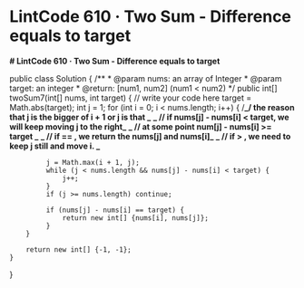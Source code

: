 # LintCode 610 · Two Sum - Difference equals to target

**# LintCode 610 · Two Sum - Difference equals to target**

public class Solution {
    /**
     * @param nums: an array of Integer
     * @param target: an integer
     * @return: [num1, num2] (num1 < num2)
     */
    public int[] twoSum7(int[] nums, int target) {
        // write your code here
        target = Math.abs(target);
        int j = 1;
        for (int i = 0; i < nums.length; i++) {
            /**_/ the reason that j is the bigger of i + 1 or j is that _**
**_            // if nums[j] - nums[i] < target, we will keep moving j to the right_**
**_            // at some point num[j] - nums[i] >= target _**
**_            // if == , we return the nums[j] and nums[i]_**
**_            // if > , we need to keep j still and move i. _**

             j = Math.max(i + 1, j);
             while (j < nums.length && nums[j] - nums[i] < target) {
                 j++;
             }
             if (j >= nums.length) continue;
             
             if (nums[j] - nums[i] == target) {
                 return new int[] {nums[i], nums[j]};
             }
        }

        return new int[] {-1, -1};
    }
}

